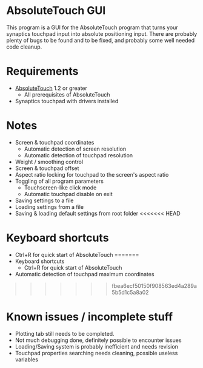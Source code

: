 # AbsoluteTouch GUI

This program is a GUI for the AbsoluteTouch program that turns your synaptics touchpad input into absolute positioning input. 
There are probably plenty of bugs to be found and to be fixed, and probably some well needed code cleanup. 

# Requirements

* [AbsoluteTouch](https://github.com/apsun/AbsoluteTouch) 1.2 or greater
	* All prerequisites of AbsoluteTouch
* Synaptics touchpad with drivers installed

# Notes

* Screen & touchpad coordinates
	* Automatic detection of screen resolution
    * Automatic detection of touchpad resolution
* Weight / smoothing control
* Screen & touchpad offset
* Aspect ratio locking for touchpad to the screen's aspect ratio
* Toggling of all program parameters
	* Touchscreen-like click mode
	* Automatic touchpad disable on exit
* Saving settings to a file
* Loading settings from a file
* Saving & loading default settings from root folder
<<<<<<< HEAD

# Keyboard shortcuts

* Ctrl+R for quick start of AbsoluteTouch
=======
* Keyboard shortcuts
	* Ctrl+R for quick start of AbsoluteTouch
* Automatic detection of touchpad maximum coordinates
>>>>>>> fbea6ecf50150f908563ed4a289a5b5d1c5a8a02

# Known issues / incomplete stuff

* Plotting tab still needs to be completed.
* Not much debugging done, definitely possible to encounter issues
* Loading/Saving system is probably inefficient and needs revision
* Touchpad properties searching needs cleaning, possible useless variables
